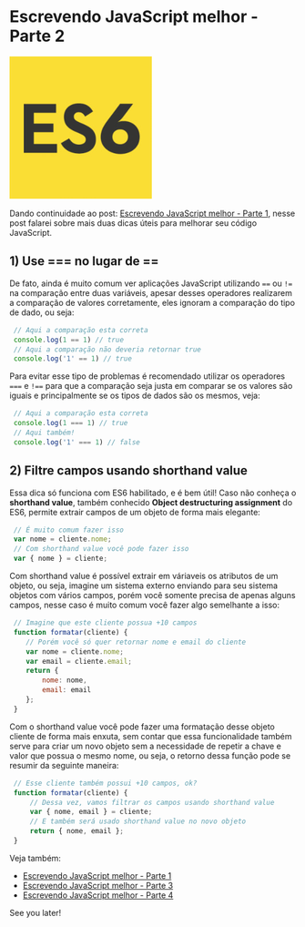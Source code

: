 # Escrevendo JavaScript melhor - Parte 2

![Escrevendo JavaScript melhor](../images/es6-logo.jpg "Escrevendo JavaScript melhor")

Dando continuidade ao post: [Escrevendo JavaScript melhor - Parte 1](../escrevendo-javascript-melhor-parte-1 "Escrevendo JavaScript melhor - Parte 1"), nesse post falarei sobre mais duas dicas úteis para melhorar seu código JavaScript.

## 1) Use === no lugar de ==

De fato, ainda é muito comum ver aplicações JavaScript utilizando `==` ou `!=` na comparação entre duas variáveis, apesar desses operadores realizarem a comparação de valores corretamente, eles ignoram a comparação do tipo de dado, ou seja:

``` javascript
 // Aqui a comparação esta correta
 console.log(1 == 1) // true
 // Aqui a comparação não deveria retornar true
 console.log('1' == 1) // true
``` 

Para evitar esse tipo de problemas é recomendado utilizar os operadores `===` e `!==` para que a comparação seja justa em comparar se os valores são iguais e principalmente se os tipos de dados são os mesmos, veja:

``` javascript
 // Aqui a comparação esta correta
 console.log(1 === 1) // true
 // Aqui também!
 console.log('1' === 1) // false
``` 

## 2) Filtre campos usando shorthand value

Essa dica só funciona com ES6 habilitado, e é bem útil!
Caso não conheça o **shorthand value**, também conhecido **Object destructuring assignment** do ES6, permite extrair campos de um objeto de forma mais elegante:

``` javascript
 // É muito comum fazer isso
 var nome = cliente.nome;
 // Com shorthand value você pode fazer isso
 var { nome } = cliente;
``` 

Com shorthand value é possível extrair em váriaveis os atributos de um objeto, ou seja, imagine um sistema externo enviando para seu sistema objetos com vários campos, porém você somente precisa de apenas alguns campos, nesse caso é muito comum você fazer algo semelhante a isso:

``` javascript
 // Imagine que este cliente possua +10 campos
 function formatar(cliente) {
    // Porém você só quer retornar nome e email do cliente
    var nome = cliente.nome;
    var email = cliente.email;
    return {
        nome: nome,
        email: email
    };
 }
``` 

Com o shorthand value você pode fazer uma formatação desse objeto cliente de forma mais enxuta, sem contar que essa funcionalidade também serve para criar um novo objeto sem a necessidade de repetir a chave e valor que possua o mesmo nome, ou seja, o retorno dessa função pode se resumir da seguinte maneira:

``` javascript
 // Esse cliente também possui +10 campos, ok?
 function formatar(cliente) {
     // Dessa vez, vamos filtrar os campos usando shorthand value
     var { nome, email } = cliente;
     // E também será usado shorthand value no novo objeto
     return { nome, email };
 }
``` 

Veja também:

*   [Escrevendo JavaScript melhor - Parte 1](../escrevendo-javascript-melhor-parte-1 "Escrevendo JavaScript melhor - Parte 1")
*   [Escrevendo JavaScript melhor - Parte 3](../escrevendo-javascript-melhor-parte-3 "Escrevendo JavaScript melhor - Parte 3")
*   [Escrevendo JavaScript melhor - Parte 4](../escrevendo-javascript-melhor-parte-4 "Escrevendo JavaScript melhor - Parte 4")

See you later!